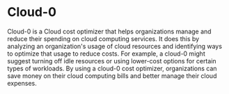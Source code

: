 # Cloud-0

Cloud-0 is a Cloud cost optimizer that helps organizations manage and reduce their spending on cloud computing services. It does this by analyzing an organization's usage of cloud resources and identifying ways to optimize that usage to reduce costs. For example, a cloud-0  might suggest turning off idle resources or using lower-cost options for certain types of workloads. By using a cloud-0 cost optimizer, organizations can save money on their cloud computing bills and better manage their cloud expenses.
